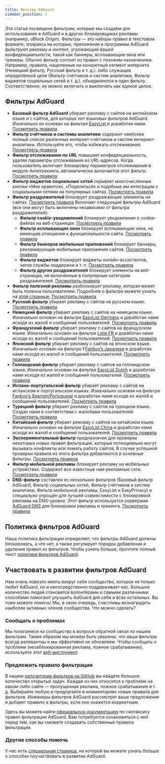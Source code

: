 ```yaml
---
title: Фильтры AdGuard
sidebar_position: 2
---
```


Эта статья посвящена фильтрам, которые мы создаём для использования в AdGuard и в других блокировщиках рекламы (например, uBlock Origin). Фильтры — это наборы правил в текстовом формате, опираясь на которые, приложения и программы AdGuard фильтруют рекламу и контент, угрожающий вашей конфиденциальности, такой как баннеры, всплывающие окна или трекеры. Обычно фильтр состоит из правил с похожим назначением. Например, правила, нацеленные на конкретный сегмент интернета (Немецкий фильтр, Русский фильтр и т. д.). либо служащие определённой цели (Фильтр счётчиков и систем аналитики, Фильтр виджетов социальных сетей и т. д.), объединяются в один фильтр. Соответственно, их можно включать и выключать как единое целое.

## Фильтры AdGuard

* **Базовый фильтр AdGuard** убирает рекламу с сайтов на английском языке и с сайтов, для которых нет языковых фильтров AdGuard. Изначально он основан на фильтре [EasyList ](https://easylist.to/) и доработан нами. [Посмотреть правила](https://raw.githubusercontent.com/AdguardTeam/FiltersRegistry/master/filters/filter_2_Base/filter.txt)
* **Фильтр счётчиков и системы аналитики** содержит наиболее полный список различных интернет-счётчиков и систем интернет-аналитики. Используйте его, чтобы избежать отслеживания. [Посмотреть правила](https://raw.githubusercontent.com/AdguardTeam/FiltersRegistry/master/filters/filter_3_Spyware/filter.txt)
* **Фильтр отслеживания по URL** повышает конфиденциальность, удаляя параметры отслеживания из URL-адресов. Когда пользователь включает блокировку параметров отслеживания в модуле Антитрекинга, автоматически включается этот фильтр. [Посмотреть правила](https://raw.githubusercontent.com/AdguardTeam/FiltersRegistry/master/filters/filter_17_TrackParam/filter.txt)
* **Фильтр виджетов социальных сетей** скрывает многочисленные кнопки «Мне нравится», «Поделиться» и подобные им интеграции с социальными сетями на популярных сайтах. [Посмотреть правила](https://raw.githubusercontent.com/AdguardTeam/FiltersRegistry/master/filters/filter_4_Social/filter.txt)
* **Фильтр раздражителей** блокирует раздражающие элементы на сайтах. [Посмотреть правила](https://raw.githubusercontent.com/AdguardTeam/FiltersRegistry/master/filters/filter_14_Annoyances/filter.txt) Включает следующие фильтры AdGuard (все они могут быть включены независимо от фильтра раздражителей):
    * **Фильтр cookie-уведомлений** блокирует уведомления о cookie-файлах на веб-страницах. [Посмотреть правила](https://raw.githubusercontent.com/AdguardTeam/FiltersRegistry/master/filters/filter_18_Annoyances_Cookies/filter.txt)
    * **Фильтр всплывающих окон** блокирует всплывающие окна, не имеющие отношения к функциональности сайта. [Посмотреть правила](https://raw.githubusercontent.com/AdguardTeam/FiltersRegistry/master/filters/filter_19_Annoyances_Popups/filter.txt)
    * **Фильтр баннеров мобильных приложений** блокирует баннеры, рекламирующие мобильные приложения сайтов. [Посмотреть правила](https://raw.githubusercontent.com/AdguardTeam/FiltersRegistry/master/filters/filter_20_Annoyances_MobileApp/filter.txt)
    * **Фильтр виджетов** блокирует виджеты онлайн-ассистентов, чатов службы поддержки и т. п. [Посмотреть правила](https://raw.githubusercontent.com/AdguardTeam/FiltersRegistry/master/filters/filter_22_Annoyances_Widgets/filter.txt)
    * **Фильтр других раздражителей** блокирует элементы на веб-страницах, не включённые в популярные категории раздражителей. [Посмотреть правила](https://raw.githubusercontent.com/AdguardTeam/FiltersRegistry/master/filters/filter_21_Annoyances_Other/filter.txt)
* **Фильтр полезной рекламы** разблокирует рекламу, которая может быть полезна пользователям. Подробнее о фильтре можете узнать на [этой странице](../search-ads). [Посмотреть правила](https://raw.githubusercontent.com/AdguardTeam/FiltersRegistry/master/filters/filter_10_Useful/filter.txt)
* **Русский фильтр** убирает рекламу с сайтов на русском языке. [Посмотреть правила](https://raw.githubusercontent.com/AdguardTeam/FiltersRegistry/master/filters/filter_1_Russian/filter.txt)
* **Немецкий фильтр** убирает рекламу с сайтов на немецком языке. Изначально основан на фильтре [EasyList Germany](https://easylist.to/) и доработан нами исходя из жалоб и сообщений пользователей. [Посмотреть правила](https://raw.githubusercontent.com/AdguardTeam/FiltersRegistry/master/filters/filter_6_German/filter.txt)
* **Французский фильтр** убирает рекламу с сайтов на французском языке. Изначально основан на фильтре [Liste FR ](https://forums.lanik.us/viewforum.php?f=91) и доработан нами исходя из жалоб и сообщений пользователей. [Посмотреть правила](https://raw.githubusercontent.com/AdguardTeam/FiltersRegistry/master/filters/filter_16_French/filter.txt)
* **Японский фильтр** убирает рекламу с сайтов на японском языке. Изначально основан на фильтре F[Fanboy’s Japanese](https://www.fanboy.co.nz/fanboy-japanese.txt) и доработан нами исходя из жалоб и сообщений пользователей. [Посмотреть правила](https://raw.githubusercontent.com/AdguardTeam/FiltersRegistry/master/filters/filter_7_Japanese/filter.txt)
* **Голландский фильтр** убирает рекламу с сайтов на голландском языке. Изначально основан на фильтре [EasyList Dutch](https://easylist.to/) и доработан нами исходя из жалоб и сообщений пользователей. [Посмотреть правила](https://raw.githubusercontent.com/AdguardTeam/FiltersRegistry/master/filters/filter_8_Dutch/filter.txt)
* **Испано-португальский фильтр** убирает рекламу с сайтов на испанском и португальском языках. Изначально основан на фильтре [Fanboy’s Spanish/Portuguese](https://www.fanboy.co.nz/fanboy-espanol.txt) и доработан нами исходя из жалоб и сообщений пользователей. [Посмотреть правила](https://raw.githubusercontent.com/AdguardTeam/FiltersRegistry/master/filters/filter_9_Spanish/filter.txt)
* **Турецкий фильтр** убирает рекламу с сайтов на турецком языке. Создан нами в соответствии с жалобами пользователей. [Посмотреть правила](https://raw.githubusercontent.com/AdguardTeam/FiltersRegistry/master/filters/filter_13_Turkish/filter.txt)
* **Китайский фильтр** убирает рекламу с сайтов на китайском языке. Изначально основан на фильтре [EasyList China](http://abpchina.org/forum/forum.php) и доработан нами исходя из жалоб и сообщений пользователей. [Посмотреть правила](https://raw.githubusercontent.com/AdguardTeam/FiltersRegistry/master/filters/filter_224_Chinese/filter.txt)
* **Экспериментальный фильтр** предназначен для проверки некоторых новых правил фильтрации, которые потенциально могут вызывать конфликты или ломать работу сайтов. В случае успешной проверки правила из этого фильтра добавляются в основные фильтры. [Посмотреть правила](https://raw.githubusercontent.com/AdguardTeam/FiltersRegistry/master/filters/filter_5_Experimental/filter.txt)
* **Фильтр мобильной рекламы** блокирует рекламу на мобильных устройствах. Содержит все известные нам рекламные сети. [Посмотреть правила](https://raw.githubusercontent.com/AdguardTeam/FiltersRegistry/master/filters/filter_11_Mobile/filter.txt)
* **DNS-фильтр** составлен из нескольких фильтров (Базовый фильтр AdGuard, Фильтр социальных сетей, Фильтр счётчиков и систем аналитики, Фильтр мобильной рекламы, EasyList и EasyPrivacy) и специально упрощён для лучшей совместимости с блокировкой рекламы на DNS-уровне. Этот фильтр используется серверами [AdGuard DNS](https://adguard-dns.io/kb) для блокировки рекламы и трекинга. [Посмотреть правила](https://raw.githubusercontent.com/AdguardTeam/FiltersRegistry/master/filters/filter_15_DnsFilter/filter.txt)

## Политика фильтров AdGuard

Наша политика фильтрации определяет, что фильтры AdGuard должны блокировать, а что нет, а также регулирует порядок добавления и удаления правил из фильтров. Чтобы узнать больше, прочтите полный текст [политики фильтров AdGuard](../filter-policy).

## Участвовать в развитии фильтров AdGuard

Нам очень повезло иметь вокруг себя сообщество, которое не только любит AdGuard, но и непосредственно поддерживает нас. Большое количество людей становятся волонтёрами и самыми различными способами помогают улучшить AdGuard для себя и всех остальных. Вы тоже можете помочь! Мы, в свою очередь, счастливы вознаградить наиболее активных членов сообщества. Что можно сделать?

### Сообщать о проблемах

Мы полагаемся на сообщество в вопросе обратной связи по нашим фильтрам. Таким образом мы можем быть уверены, что наши фильтры всегда релевантны и мы эффективно их обновляем. Чтобы сообщить о проблеме (незаблокированная реклама, ложное срабатывание), используйте этот [веб-инструмент](https://agrd.io/report).

### Предложить правило фильтрации

В нашем [репозитории фильтров на GitHub](https://github.com/AdguardTeam/AdguardFilters/issues) вы найдёте большое количество открытых задач. Каждая из них относится к проблеме на каком-либо сайте — пропущенная реклама, ложное срабатывание и т. д. Выбирайте любую и предлагайте в комментариях новые правила для фильтров. Инженеры фильтров AdGuard рассмотрят ваше предложение и добавят правило в фильтры, если оно окажется корректным.

Здесь вы можете найти [официальную документацию](/general/ad-filtering/create-own-filters) по синтаксису правил фильтрации AdGuard. Вам потребуется ознакомиться с ней перед тем, как вы сможете создавать собственные правила фильтрации.

### Другие способы помочь

У нас есть [специальная страница](https://adguard.com/contribute.html), на которой вы можете узнать больше о способах поучаствовать в развитии AdGuard.



